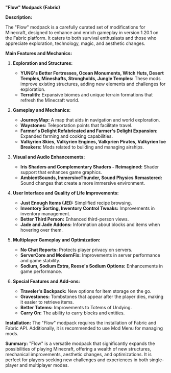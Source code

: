 **"Flow" Modpack (Fabric)**

**Description:**

The "Flow" modpack is a carefully curated set of modifications for Minecraft, designed to enhance and enrich gameplay in version 1.20.1 on the Fabric platform. It caters to both survival enthusiasts and those who appreciate exploration, technology, magic, and aesthetic changes.

**Main Features and Mechanics:**

1. **Exploration and Structures:**
   - **YUNG's Better Fortresses, Ocean Monuments, Witch Huts, Desert Temples, Mineshafts, Strongholds, Jungle Temples:** These mods improve existing structures, adding new elements and challenges for exploration.
   - **Terralith:** Expansive biomes and unique terrain formations that refresh the Minecraft world.

2. **Gameplay and Mechanics:**
   - **JourneyMap:** A map that aids in navigation and world exploration.
   - **Waystones:** Teleportation points that facilitate travel.
   - **Farmer's Delight Refabricated and Farmer's Delight Expansion:** Expanded farming and cooking capabilities.
   - **Valkyrien Skies, Valkyrien Engines, Valkyrien Pirates, Valkyrien Ice Breakers:** Mods related to building and managing airships.

3. **Visual and Audio Enhancements:**
   - **Iris Shaders and Complementary Shaders - Reimagined:** Shader support that enhances game graphics.
   - **AmbientSounds, ImmersiveThunder, Sound Physics Remastered:** Sound changes that create a more immersive environment.

4. **User Interface and Quality of Life Improvements:**
   - **Just Enough Items (JEI):** Simplified recipe browsing.
   - **Inventory Sorting, Inventory Control Tweaks:** Improvements in inventory management.
   - **Better Third Person:** Enhanced third-person views.
   - **Jade and Jade Addons:** Information about blocks and items when hovering over them.

5. **Multiplayer Gameplay and Optimization:**
   - **No Chat Reports:** Protects player privacy on servers.
   - **ServerCore and ModernFix:** Improvements in server performance and game stability.
   - **Sodium, Sodium Extra, Reese's Sodium Options:** Enhancements in game performance.

6. **Special Features and Add-ons:**
   - **Traveler's Backpack:** New options for item storage on the go.
   - **Gravestones:** Tombstones that appear after the player dies, making it easier to retrieve items.
   - **Better Totems:** Improvements to Totems of Undying.
   - **Carry On:** The ability to carry blocks and entities.

**Installation:**
The "Flow" modpack requires the installation of Fabric and Fabric API. Additionally, it is recommended to use Mod Menu for managing mods.

**Summary:**
"Flow" is a versatile modpack that significantly expands the possibilities of playing Minecraft, offering a wealth of new structures, mechanical improvements, aesthetic changes, and optimizations. It is perfect for players seeking new challenges and experiences in both single-player and multiplayer modes.